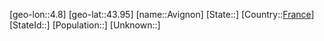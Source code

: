 ﻿---
location: [43.95,4.8]
type: City
tags:
- geo/City


SpocWebEntityId: 28948
isDeleted: false
confidential: public

---
[geo-lon::4.8]
[geo-lat::43.95]
[name::Avignon]
[State::]
[Country::[France](geo/Continent/Europe/France.md)]
[StateId::]
[Population::]
[Unknown::]

